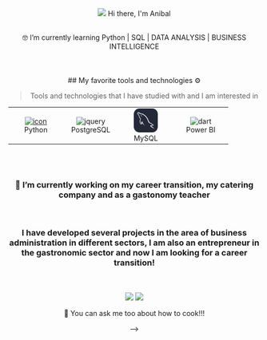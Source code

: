 
<div align="center">
<img src="https://raw.githubusercontent.com/MartinHeinz/MartinHeinz/master/wave.gif" width="52"> Hi there, I'm Anibal 
<p></p>

<br />
🤓 I’m currently learning Python | SQL | DATA ANALYSIS | BUSINESS INTELLIGENCE

<br />
<br />
<br />
<br />
## My favorite tools and technologies ⚙️

> Tools and technologies that I have studied with and I am interested in

<table>
  <tr>
    <td align="center" width="96">
      <a href="#macropower-tech">
        <img src="https://techstack-generator.vercel.app/python-icon.svg" alt="icon" width="65" height="65" />
      </a>
      <br>Python
    </td>
        <td align="center" width="96">
        <img src="https://skillicons.dev/icons?i=postgres" width="48" height="48" alt="jquery" />
      <br>PostgreSQL
    <td align="center" width="96">
        <img src="https://github.com/tandpfun/skill-icons/blob/main/icons/MySQL-Dark.svg" width="48" height="48" alt="dart" />
      <br>MySQL
    </td>
    </td>
    <td align="center" width="96">
        <img src="https://github.com/microsoft/PowerBI-Icons/blob/main/PNG/Power-BI.png" width="48" height="48" alt="dart" />
      <br>Power BI
  </tr>
 <tr>
 </tr>
</table>
<p></p>
<br />
<br />

### 🔭 I’m currently working on my career transition, my catering company and as a gastonomy teacher

<br />

### I have developed several projects in the area of ​​business administration in different sectors, I am also an entrepreneur in the gastronomic sector and now I am looking for a career transition!
<div> 

  <br />

<br />
  <a href = "mailto:anibaltanganelli@gmail.com"><img src="https://img.shields.io/badge/-Gmail-%23333?style=for-the-badge&logo=gmail&logoColor=white" target="_blank"></a>
  <a href="https://www.linkedin.com/in/anibal-loureiro-tanganelli-1a986110" target="_blank"><img src="https://img.shields.io/badge/-LinkedIn-%230077B5?style=for-the-badge&logo=linkedin&logoColor=white" target="_blank"></a>
</div>

<p></p>
💬 You can ask me too about how to cook!!! 

-->
</div>

